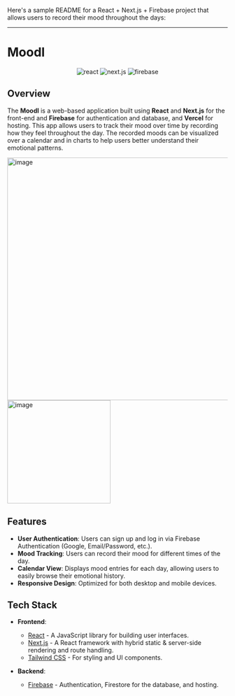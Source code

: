Here's a sample README for a React + Next.js + Firebase project that allows users to record their mood throughout the days:

---

# Moodl
<p align="center">
  <img src="https://img.shields.io/badge/react-%2320232a.svg?style=for-the-badge&logo=react&logoColor=%2361DAFB" alt="react" />
  <img src="https://img.shields.io/badge/Next.js-ffffff?style=for-the-badge&logo=nextdotjs&logoColor=000000" alt="next.js" />
  <img src="https://img.shields.io/badge/Firebase-dd2c01?style=for-the-badge&logo=firebase&logoColor=ffc403" alt="firebase" />
</p>

## Overview

The **Moodl** is a web-based application built using **React** and **Next.js** for the front-end and **Firebase** for authentication and database, and **Vercel** for hosting. This app allows users to track their mood over time by recording how they feel throughout the day. The recorded moods can be visualized over a calendar and in charts to help users better understand their emotional patterns.

<img width="555" alt="image" src="https://github.com/user-attachments/assets/d37a096c-6515-4b13-a5d5-cdfc3728510f"> <img width="236" alt="image" src="https://github.com/user-attachments/assets/192f4893-a9e6-4859-8ce0-8fb9e04783e4">








## Features

- **User Authentication**: Users can sign up and log in via Firebase Authentication (Google, Email/Password, etc.).
- **Mood Tracking**: Users can record their mood for different times of the day.
- **Calendar View**: Displays mood entries for each day, allowing users to easily browse their emotional history.
- **Responsive Design**: Optimized for both desktop and mobile devices.

## Tech Stack

- **Frontend**: 
  - [React](https://reactjs.org/) - A JavaScript library for building user interfaces.
  - [Next.js](https://nextjs.org/) - A React framework with hybrid static & server-side rendering and route handling.
  - [Tailwind CSS](https://tailwindcss.com/) - For styling and UI components.
  
- **Backend**: 
  - [Firebase](https://firebase.google.com/) - Authentication, Firestore for the database, and hosting.
